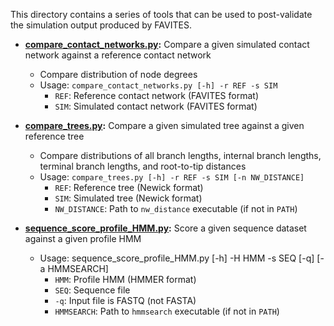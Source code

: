 This directory contains a series of tools that can be used to post-validate the simulation output produced by FAVITES.

* **[compare_contact_networks.py](compare_contact_networks.py):** Compare a given simulated contact network against a reference contact network
    * Compare distribution of node degrees
    * Usage: `compare_contact_networks.py [-h] -r REF -s SIM`
        * `REF`: Reference contact network (FAVITES format)
        * `SIM`: Simulated contact network (FAVITES format)

* **[compare_trees.py](compare_trees.py):** Compare a given simulated tree against a given reference tree
    * Compare distributions of all branch lengths, internal branch lengths, terminal branch lengths, and root-to-tip distances
    * Usage: `compare_trees.py [-h] -r REF -s SIM [-n NW_DISTANCE]`
        * `REF`: Reference tree (Newick format)
        * `SIM`: Simulated tree (Newick format)
        * `NW_DISTANCE`: Path to `nw_distance` executable (if not in `PATH`)

* **[sequence_score_profile_HMM.py](sequence_score_profile_HMM.py):** Score a given sequence dataset against a given profile HMM
    * Usage: sequence_score_profile_HMM.py [-h] -H HMM -s SEQ [-q] [-a HMMSEARCH]
        * `HMM`: Profile HMM (HMMER format)
        * `SEQ`: Sequence file
        * `-q`: Input file is FASTQ (not FASTA)
        * `HMMSEARCH`: Path to `hmmsearch` executable (if not in `PATH`)
